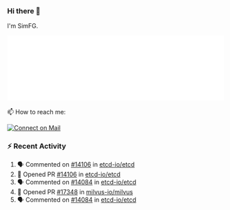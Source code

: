 ### Hi there 👋

I'm SimFG.

![Metrics](/metrics.plugin.followup.user.svg)

📫 How to reach me:

[![Connect on Mail](https://img.shields.io/badge/Ask%20me-anything-1abc9c.svg)](mailto:1142838399@qq.com)

### :zap: Recent Activity

<!--START_SECTION:activity-->
1. 🗣 Commented on [#14106](https://github.com/etcd-io/etcd/issues/14106) in [etcd-io/etcd](https://github.com/etcd-io/etcd)
2. 💪 Opened PR [#14106](https://github.com/etcd-io/etcd/pull/14106) in [etcd-io/etcd](https://github.com/etcd-io/etcd)
3. 🗣 Commented on [#14084](https://github.com/etcd-io/etcd/issues/14084) in [etcd-io/etcd](https://github.com/etcd-io/etcd)
4. 💪 Opened PR [#17348](https://github.com/milvus-io/milvus/pull/17348) in [milvus-io/milvus](https://github.com/milvus-io/milvus)
5. 🗣 Commented on [#14084](https://github.com/etcd-io/etcd/issues/14084) in [etcd-io/etcd](https://github.com/etcd-io/etcd)
<!--END_SECTION:activity-->

